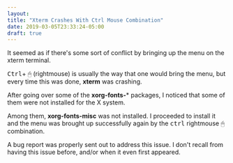 ```yaml
---
layout: 
title: "Xterm Crashes With Ctrl Mouse Combination"
date: 2019-03-05T23:33:24-05:00
draft: true
---
```


It seemed as if there's some sort of conflict by bringing up the menu on the xterm terminal.

<kbd>Ctrl</kbd>+ 🖱 (rightmouse) is usually the way that one would bring the
menu, but every time this was done, **xterm** was crashing. 

After going over some of the **xorg-fonts-*** packages, I noticed that some of
them were not installed for the X system. 

Among them,  **xorg-fonts-misc** was not installed. I
proceeded to install it and the menu was brought up
successfully again by the <kbd>ctrl</kbd> rightmouse
🖱combination.

A bug report was properly sent out to address this issue. I don't recall from having this issue before, and/or when it even first appeared.

